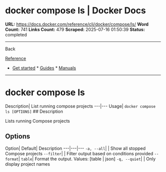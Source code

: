 # docker compose ls | Docker Docs

**URL:** https://docs.docker.com/reference/cli/docker/compose/ls/
**Word Count:** 741
**Links Count:** 479
**Scraped:** 2025-07-16 01:50:39
**Status:** completed

---

Back

[Reference](https://docs.docker.com/reference/)

  * [Get started](https://docs.docker.com/get-started/)   * [Guides](https://docs.docker.com/guides/)   * [Manuals](https://docs.docker.com/manuals/)

* * *

# docker compose ls

Description| List running compose projects   ---|---   Usage| `docker compose ls [OPTIONS]`      ## Description

Lists running Compose projects

## Options

Option| Default| Description   ---|---|---   `-a, --all`| | Show all stopped Compose projects   `--filter`| | Filter output based on conditions provided   `--format`| `table`| Format the output. Values: \[table | json\]   `-q, --quiet`| | Only display project names